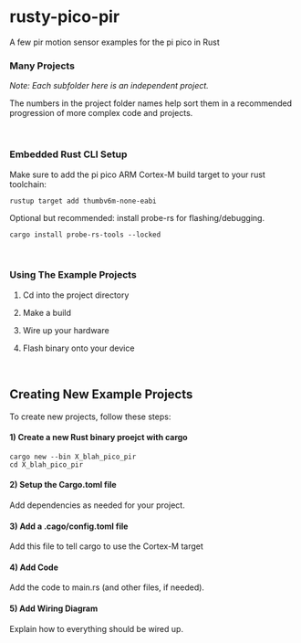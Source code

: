 # rusty-pico-pir

A few pir motion sensor examples for the pi pico in Rust


### Many Projects

_Note: Each subfolder here is an independent project._

The numbers in the project folder names help sort them in a recommended progression of more complex code and projects.

<br/>

### Embedded Rust CLI Setup

Make sure to add the pi pico ARM Cortex-M build target to your rust toolchain:
```
rustup target add thumbv6m-none-eabi
```

Optional but recommended: install probe-rs
for flashing/debugging.
```
cargo install probe-rs-tools --locked
```

<br/>

### Using The Example Projects

1) Cd into the project directory

2) Make a build

3) Wire up your hardware

4) Flash binary onto your device

<br/>

## Creating New Example Projects

To create new projects, follow these steps:

#### 1) Create a new Rust binary proejct with cargo
```
cargo new --bin X_blah_pico_pir
cd X_blah_pico_pir
```

#### 2) Setup the Cargo.toml file
Add dependencies as needed for your project.

#### 3) Add a .cago/config.toml file
Add this file to tell cargo to use the Cortex-M target

#### 4) Add Code
Add the code to main.rs (and other files, if needed).

#### 5) Add Wiring Diagram
Explain how to everything should be wired up.

